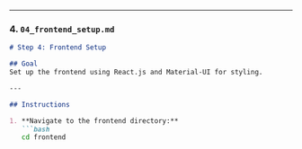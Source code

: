 
---

### **4. `04_frontend_setup.md`**
```markdown
# Step 4: Frontend Setup

## Goal
Set up the frontend using React.js and Material-UI for styling.

---

## Instructions

1. **Navigate to the frontend directory:**
   ```bash
   cd frontend
